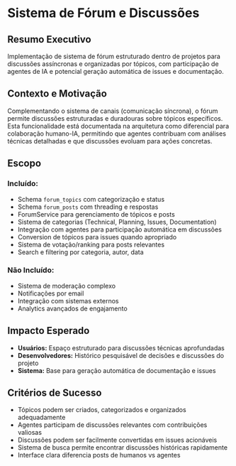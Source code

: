 # Sistema de Fórum e Discussões

## Resumo Executivo

Implementação de sistema de fórum estruturado dentro de projetos para discussões assíncronas e organizadas por tópicos, com participação de agentes de IA e potencial geração automática de issues e documentação.

## Contexto e Motivação

Complementando o sistema de canais (comunicação síncrona), o fórum permite discussões estruturadas e duradouras sobre tópicos específicos. Esta funcionalidade está documentada na arquitetura como diferencial para colaboração humano-IA, permitindo que agentes contribuam com análises técnicas detalhadas e que discussões evoluam para ações concretas.

## Escopo

### Incluído:

- Schema `forum_topics` com categorização e status
- Schema `forum_posts` com threading e respostas
- ForumService para gerenciamento de tópicos e posts
- Sistema de categorias (Technical, Planning, Issues, Documentation)
- Integração com agentes para participação automática em discussões
- Conversion de tópicos para issues quando apropriado
- Sistema de votação/ranking para posts relevantes
- Search e filtering por categoria, autor, data

### Não Incluído:

- Sistema de moderação complexo
- Notificações por email
- Integração com sistemas externos
- Analytics avançados de engajamento

## Impacto Esperado

- **Usuários:** Espaço estruturado para discussões técnicas aprofundadas
- **Desenvolvedores:** Histórico pesquisável de decisões e discussões do projeto
- **Sistema:** Base para geração automática de documentação e issues

## Critérios de Sucesso

- Tópicos podem ser criados, categorizados e organizados adequadamente
- Agentes participam de discussões relevantes com contribuições valiosas
- Discussões podem ser facilmente convertidas em issues acionáveis
- Sistema de busca permite encontrar discussões históricas rapidamente
- Interface clara diferencia posts de humanos vs agentes
